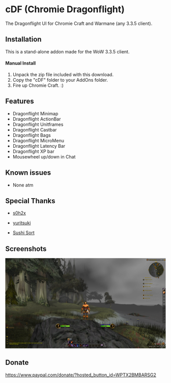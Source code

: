 # cDF (Chromie Dragonflight)
The Dragonflight UI for Chromie Craft and Warmane (any 3.3.5 client).

## Installation
This is a stand-alone addon made for the WoW 3.3.5 client.

#### Manual Install
1. Unpack the zip file included with this download.
2. Copy the "cDF" folder to your AddOns folder.
3. Fire up Chromie Craft. :)

## Features
- Dragonflight Minimap
- Dragonflight ActionBar
- Dragonflight Unitframes
- Dragonflight Castbar
- Dragonflight Bags
- Dragonflight MicroMenu
- Dragonflight Latency Bar
- Dragonflight XP bar
- Mousewheel up/down in Chat

## Known issues
- None atm

## Special Thanks

- [s0h2x](https://github.com/s0h2x)

- [yuritsuki](https://github.com/yuritsuki/WoW-DragonflightUI)

- [Sushi Sort](https://felbite.com/addon/4174-sushisort)

## Screenshots
![](<Screenshots/ChromieDragonflight1.png>)

## Donate
https://www.paypal.com/donate/?hosted_button_id=WPTX2BMBARSG2
